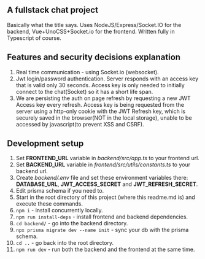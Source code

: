 ## A fullstack chat project

Basically what the title says. Uses NodeJS/Express/Socket.IO for the backend, Vue+UnoCSS+Socket.io for the frontend. Written fully in Typescript of course.

## Features and security decisions explanation
1. Real time communication - using Socket.io (websocket).
2. Jwt login/password authentication. Server responds with an access key that is valid only 30 seconds. Access key is only needed to initially connect to the chat(Socket) so it has a short life span.
3. We are persisting the auth on page refresh by requesting a new JWT Access key every refresh. Access key is being requested from the server using a http-only cookie with the JWT Refresh key, which is securely saved in the browser(NOT in the local storage), unable to be accessed by javascript(to prevent XSS and CSRF).

## Development setup

1. Set **FRONTEND_URL** variable in _backend/src/app.ts_ to your frontend url.
2. Set **BACKEND_URL** variable in _frontend/src/utils/constants.ts_ to your backend url.
3. Create _backend/.env_ file and set these environment variables there: **DATABASE_URL**, **JWT_ACCESS_SECRET** and **JWT_REFRESH_SECRET**.
4. Edit prisma schema if you need to.
5. Start in the root directory of this project (where this readme.md is) and execute these commands.
6. `npm i` - install concurrently locally.
7. `npm run install-deps` - install frontend and backend dependencies.
8. `cd backend/` - go into the backend directory.
9. `npx prisma migrate dev --name init` - sync your db with the prisma schema.
10. `cd ..` - go back into the root directory.
11. `npm run dev` - run both the backend and the frontend at the same time.
